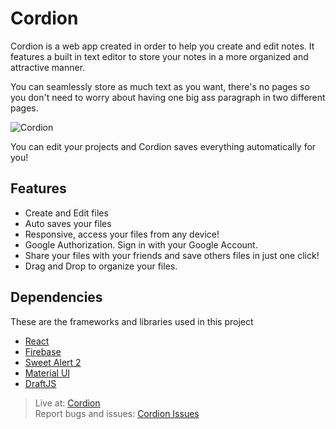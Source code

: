 # Cordion

Cordion is a web app created in order to help you create and edit notes. It features a built in text editor to store your notes in a more organized and attractive manner.

You can seamlessly store as much text as you want, there's no pages so you don't need to worry about having one big ass paragraph in two different pages.

![Cordion](https://dev-to-uploads.s3.amazonaws.com/i/8cxorimdgwl6ip9x90z1.jpg)

You can edit your projects and Cordion saves everything automatically for you!

## Features

- Create and Edit files
- Auto saves your files
- Responsive, access your files from any device!
- Google Authorization. Sign in with your Google Account.
- Share your files with your friends and save others files in just one click!
- Drag and Drop to organize your files.

## Dependencies

These are the frameworks and libraries used in this project

- [React](https://reactjs.org)
- [Firebase](https://firebase.google.com/)
- [Sweet Alert 2](https://sweetalert2.github.io/)
- [Material UI](https://material-ui.com/)
- [DraftJS](https://draftjs.org/)

> Live at: [Cordion]()
> <br>
> Report bugs and issues: [Cordion Issues](https://github.com/Jaagrav/Cordion/issues)
